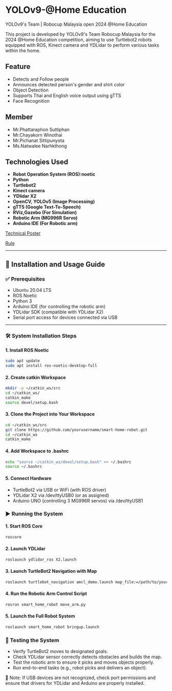 # YOLOv9-@Home Education 
YOLOv9's Team | Robocup Malaysia open 2024 @Home Education

This project is developed by YOLOv9's Team Robocup Malaysia for the 2024 @Home Education competition, aiming to use Turtlebot2 robots equipped with ROS, Kinect camera and YDLidar to perform various tasks within the home.
## Feature
- Detects and Follow people
- Announces detected person's gender and shirt color
- Object Detection
- Supports Thai and English voice output using gTTS
- Face Recognition
## Member
- Mr.Phattaraphon Suttiphan
- Mr.Chayakorn Winothai
- Mr.Pichanat Sittipunyota
- Ms.Natwalee Narhkthong
## Technologies Used
- **Robot Operation System (ROS):noetic**
- **Python**
- **Turtlebot2**
- **Kinect camera**
- **YDlidar X2**
- **OpenCV, YOLOv5 (Image Processing)**
- **gTTS (Google Text-To-Speech)**
- **RViz,Gazebo (For Simulation)**
- **Robotic Arm (MG996R Servo)**
- **Arduino IDE (For Robotic arm)**
  
[Technical Poster](Rules\Poster-YOLOv9.pdf)


[Rule](Rules\Rule2024RoboCup@HomeEducation.pdf)

---

## 🚀 Installation and Usage Guide

### ✅ Prerequisites
- Ubuntu 20.04 LTS
- ROS Noetic
- Python 3
- Arduino IDE (for controlling the robotic arm)
- YDLidar SDK (compatible with YDLidar X2)
- Serial port access for devices connected via USB

---

### 🛠 System Installation Steps

#### 1. Install ROS Noetic
```bash
sudo apt update
sudo apt install ros-noetic-desktop-full
```
#### 2. Create catkin Workspace
```bash
mkdir -p ~/catkin_ws/src
cd ~/catkin_ws/
catkin_make
source devel/setup.bash
```
#### 3. Clone the Project into Your Workspace
```bash
cd ~/catkin_ws/src
git clone https://github.com/yourusername/smart-home-robot.git
cd ~/catkin_ws
catkin_make
```
#### 4. Add Workspace to .bashrc
```bash
echo "source ~/catkin_ws/devel/setup.bash" >> ~/.bashrc
source ~/.bashrc
```
#### 5. Connect Hardware
* TurtleBot2 via USB or WiFi (with ROS driver)
* YDLidar X2 via /dev/ttyUSB0 (or as assigned)
* Arduino UNO (controlling 3 MG996R servos) via /dev/ttyUSB1

### ▶️ Running the System

#### 1. Start ROS Core
```bash
roscore
```
#### 2. Launch YDLidar
```bash
roslaunch ydlidar_ros X2.launch
```
#### 3. Launch TurtleBot2 Navigation with Map
```bash
roslaunch turtlebot_navigation amcl_demo.launch map_file:=/path/to/your/map.yaml
```
#### 4. Run the Robotic Arm Control Script
```bash
rosrun smart_home_robot move_arm.py
```
#### 5. Launch the Full Robot System
```bash
roslaunch smart_home_robot bringup.launch
```
### 🧪 Testing the System
* Verify TurtleBot2 moves to designated goals.
* Check YDLidar sensor correctly detects obstacles and builds the map.
* Test the robotic arm to ensure it picks and moves objects properly.
* Run end-to-end tasks (e.g., robot picks and delivers an object).

📌 Note: If USB devices are not recognized, check port permissions and ensure that drivers for YDLidar and Arduino are properly installed.
